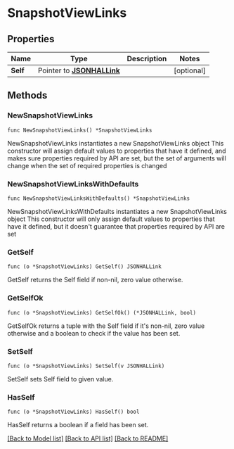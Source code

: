 # SnapshotViewLinks

## Properties

Name | Type | Description | Notes
------------ | ------------- | ------------- | -------------
**Self** | Pointer to [**JSONHALLink**](JSONHALLink.md) |  | [optional] 

## Methods

### NewSnapshotViewLinks

`func NewSnapshotViewLinks() *SnapshotViewLinks`

NewSnapshotViewLinks instantiates a new SnapshotViewLinks object
This constructor will assign default values to properties that have it defined,
and makes sure properties required by API are set, but the set of arguments
will change when the set of required properties is changed

### NewSnapshotViewLinksWithDefaults

`func NewSnapshotViewLinksWithDefaults() *SnapshotViewLinks`

NewSnapshotViewLinksWithDefaults instantiates a new SnapshotViewLinks object
This constructor will only assign default values to properties that have it defined,
but it doesn't guarantee that properties required by API are set

### GetSelf

`func (o *SnapshotViewLinks) GetSelf() JSONHALLink`

GetSelf returns the Self field if non-nil, zero value otherwise.

### GetSelfOk

`func (o *SnapshotViewLinks) GetSelfOk() (*JSONHALLink, bool)`

GetSelfOk returns a tuple with the Self field if it's non-nil, zero value otherwise
and a boolean to check if the value has been set.

### SetSelf

`func (o *SnapshotViewLinks) SetSelf(v JSONHALLink)`

SetSelf sets Self field to given value.

### HasSelf

`func (o *SnapshotViewLinks) HasSelf() bool`

HasSelf returns a boolean if a field has been set.


[[Back to Model list]](../README.md#documentation-for-models) [[Back to API list]](../README.md#documentation-for-api-endpoints) [[Back to README]](../README.md)


